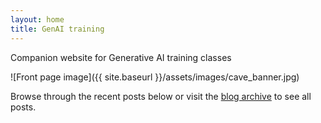 ```yaml
---
layout: home
title: GenAI training
---
```


Companion website for Generative AI training classes

![Front page image]({{ site.baseurl }}/assets/images/cave_banner.jpg)

Browse through the recent posts below or visit the [blog archive](/blog/) to see all posts.